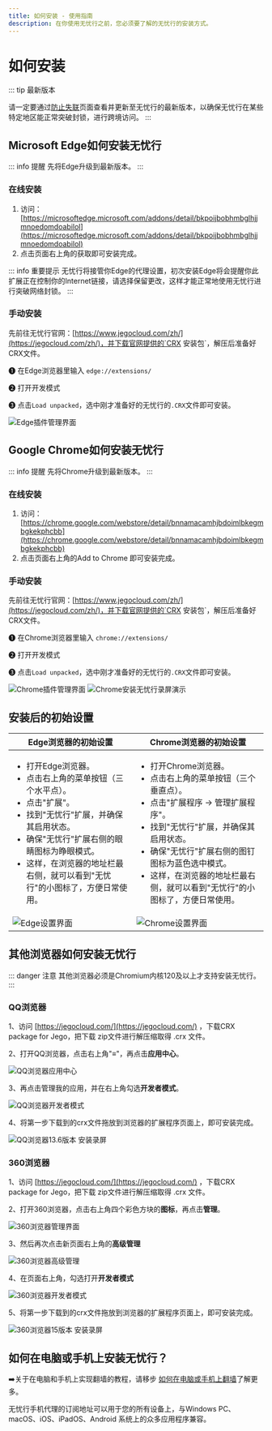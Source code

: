 ```yaml
---
title: 如何安装 - 使用指南
description: 在你使用无忧行之前，您必须要了解的无忧行的安装方式。
---
```


# 如何安装

::: tip 最新版本

请一定要通过[防止失联](/guide/keep-updated)页面查看并更新至无忧行的最新版本，以确保无忧行在某些特定地区能正常突破封锁，进行跨境访问。
:::

## Microsoft Edge如何安装无忧行

::: info 提醒
先将Edge升级到最新版本。
:::

### 在线安装

1. 访问：[https://microsoftedge.microsoft.com/addons/detail/bkpoijbobhmbglhjjmnoedomdoabilol](https://microsoftedge.microsoft.com/addons/detail/bkpoijbobhmbglhjjmnoedomdoabilol)
2. 点击页面右上角的获取即可安装完成。

::: info 重要提示
无忧行将接管你Edge的代理设置，初次安装Edge将会提醒你此扩展正在控制你的Internet链接，请选择保留更改，这样才能正常地使用无忧行进行突破网络封锁。
:::

### 手动安装

先前往无忧行官网：[https://www.jegocloud.com/zh/](https://jegocloud.com/zh/)，并下载官网提供的`CRX 安装包`，解压后准备好CRX文件。

➊ 在Edge浏览器里输入 `edge://extensions/`

➋ 打开开发模式

➌ 点击`Load unpacked`，选中刚才准备好的无忧行的`.CRX`文件即可安装。

<img src="https://1663121531-files.gitbook.io/~/files/v0/b/gitbook-x-prod.appspot.com/o/spaces%2FtaiByLw8cj0IZKJTlaiM%2Fuploads%2FfcXOYhXbZ9Tr2bWUoI5p%2Fimage.png?alt=media&token=18cd2ca1-5208-47e3-82b5-81ce21cc1c30" alt="Edge插件管理界面">

## Google Chrome如何安装无忧行

::: info 提醒
先将Chrome升级到最新版本。
:::

### 在线安装

1. 访问：[https://chrome.google.com/webstore/detail/bnnamacamhjbdoimlbkegmbgkekphcbb](https://chrome.google.com/webstore/detail/bnnamacamhjbdoimlbkegmbgkekphcbb)
2. 点击页面右上角的Add to Chrome 即可安装完成。

### 手动安装

先前往无忧行官网：[https://www.jegocloud.com/zh/](https://jegocloud.com/zh/)，并下载官网提供的`CRX 安装包`，解压后准备好CRX文件。

➊ 在Chrome浏览器里输入 `chrome://extensions/`

➋ 打开开发模式

➌ 点击`Load unpacked`，选中刚才准备好的无忧行的`.CRX`文件即可安装。

<img src="https://1663121531-files.gitbook.io/~/files/v0/b/gitbook-x-prod.appspot.com/o/spaces%2FtaiByLw8cj0IZKJTlaiM%2Fuploads%2F8gEriEnVmF77fYUY2XxI%2Fimage.png?alt=media&token=ab2d0929-d037-4af5-ab40-0adc58a1a446" alt="Chrome插件管理界面">

<img src="https://1663121531-files.gitbook.io/~/files/v0/b/gitbook-x-prod.appspot.com/o/spaces%2FtaiByLw8cj0IZKJTlaiM%2Fuploads%2FqJVM1Fphg1LsgyqucvDn%2F20250326-115951.gif?alt=media&token=d5b4c7ad-7c22-4886-81ef-b89c77f3fa04" alt="Chrome安装无忧行录屏演示">

## 安装后的初始设置

| Edge浏览器的初始设置 | Chrome浏览器的初始设置 |
| --- | --- |
| <ul><li>打开Edge浏览器。</li><li>点击右上角的菜单按钮（三个水平点）。</li><li>点击"扩展"。</li><li>找到"无忧行"扩展，并确保其启用状态。</li><li>确保"无忧行"扩展右侧的眼睛图标为睁眼模式。</li><li>这样，在浏览器的地址栏最右侧，就可以看到"无忧行"的小图标了，方便日常使用。</li></ul> | <ul><li>打开Chrome浏览器。</li><li>点击右上角的菜单按钮（三个垂直点）。</li><li>点击"扩展程序 -> 管理扩展程序"。</li><li>找到"无忧行"扩展，并确保其启用状态。</li><li>确保"无忧行"扩展右侧的图钉图标为蓝色选中模式。</li><li>这样，在浏览器的地址栏最右侧，就可以看到"无忧行"的小图标了，方便日常使用。</li></ul> |
| <img src="https://1663121531-files.gitbook.io/~/files/v0/b/gitbook-x-prod.appspot.com/o/spaces%2FtaiByLw8cj0IZKJTlaiM%2Fuploads%2Fg4tbKt6AKXlmq4DaA3H6%2Fimage.png?alt=media&token=c140e0c5-cd4a-42af-affe-423bd5f632ab" alt="Edge设置界面"> | <img src="https://1663121531-files.gitbook.io/~/files/v0/b/gitbook-x-prod.appspot.com/o/spaces%2FtaiByLw8cj0IZKJTlaiM%2Fuploads%2FGzs5DCiSzki2ZpCWTW3Z%2Fimage.png?alt=media&token=0aa732c4-970e-4b4a-9dfb-1f3eff9b9639" alt="Chrome设置界面"> |

## 其他浏览器如何安装无忧行

::: danger 注意
其他浏览器必须是Chromium内核120及以上才支持安装无忧行。
:::

### QQ浏览器

1、访问 [https://jegocloud.com/](https://jegocloud.com/) ，下载CRX package for Jego，把下载 zip文件进行解压缩取得 .crx 文件。

2、打开QQ浏览器，点击右上角"**≡**"，再点击**应用中心**。

<img src="https://1663121531-files.gitbook.io/~/files/v0/b/gitbook-x-prod.appspot.com/o/spaces%2FtaiByLw8cj0IZKJTlaiM%2Fuploads%2FNu4OazcBbbAFfWuQgezF%2Fimage.png?alt=media&token=2557d387-5948-467b-90ab-fe5a01e6f718" alt="QQ浏览器应用中心">

3、再点击管理我的应用，并在右上角勾选**开发者模式**。

<img src="https://1663121531-files.gitbook.io/~/files/v0/b/gitbook-x-prod.appspot.com/o/spaces%2FtaiByLw8cj0IZKJTlaiM%2Fuploads%2F89zJpPggJ1YdQjAXLRra%2Fimage.png?alt=media&token=d506b282-e236-4308-8a20-0d727804356e" alt="QQ浏览器开发者模式">

4、将第一步下载到的crx文件拖放到浏览器的扩展程序页面上，即可安装完成。

<img src="https://1663121531-files.gitbook.io/~/files/v0/b/gitbook-x-prod.appspot.com/o/spaces%2FtaiByLw8cj0IZKJTlaiM%2Fuploads%2FDBP0gASUKK3dAUPq95HO%2F20250310-162502.gif?alt=media&token=efce0310-8e1e-42a4-b8df-42811b33c2e8" alt="QQ浏览器13.6版本 安装录屏">

### 360浏览器

1、访问 [https://jegocloud.com/](https://jegocloud.com/) ，下载CRX package for Jego，把下载 zip文件进行解压缩取得 .crx 文件。

2、打开360浏览器，点击右上角四个彩色方块的**图标**，再点击**管理**。

<img src="https://1663121531-files.gitbook.io/~/files/v0/b/gitbook-x-prod.appspot.com/o/spaces%2FtaiByLw8cj0IZKJTlaiM%2Fuploads%2FgcDXVCfrl7t3dVK5jghY%2Fimage.png?alt=media&token=5c7bcd8f-ed62-4514-a519-dd381489588c" alt="360浏览器管理界面">

3、然后再次点击新页面右上角的**高级管理**

<img src="https://1663121531-files.gitbook.io/~/files/v0/b/gitbook-x-prod.appspot.com/o/spaces%2FtaiByLw8cj0IZKJTlaiM%2Fuploads%2FBe1trubV92DFGWVGoa5L%2Fimage.png?alt=media&token=19e3477a-e751-42b4-8cbc-fec27af95398" alt="360浏览器高级管理">

4、在页面右上角，勾选打开**开发者模式**

<img src="https://1663121531-files.gitbook.io/~/files/v0/b/gitbook-x-prod.appspot.com/o/spaces%2FtaiByLw8cj0IZKJTlaiM%2Fuploads%2FDWVaPCNn9QB2NmtZXyng%2Fimage.png?alt=media&token=52792be2-1c0b-454d-93d4-07edfe02c3df" alt="360浏览器开发者模式">

5、将第一步下载到的crx文件拖放到浏览器的扩展程序页面上，即可安装完成。

<img src="https://1663121531-files.gitbook.io/~/files/v0/b/gitbook-x-prod.appspot.com/o/spaces%2FtaiByLw8cj0IZKJTlaiM%2Fuploads%2F4oRzIdJCgphxrFgU4Cls%2F20250310-163456.gif?alt=media&token=fd674a6f-1088-4e7c-a1fc-d79341e13d3b" alt="360浏览器15版本 安装录屏">

## 如何在电脑或手机上安装无忧行？

➡️关于在电脑和手机上实现翻墙的教程，请移步 [如何在电脑或手机上翻墙](/devices/android)了解更多。

无忧行手机代理的订阅地址可以用于您的所有设备上，与Windows PC、macOS、iOS、iPadOS、Android 系统上的众多应用程序兼容。
